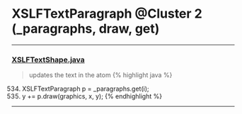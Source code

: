 # XSLFTextParagraph @Cluster 2 (_paragraphs, draw, get)

***

### [XSLFTextShape.java](https://searchcode.com/codesearch/view/97406813/)
> updates the text in the atom 
{% highlight java %}
534. XSLFTextParagraph p = _paragraphs.get(i);
536. y += p.draw(graphics, x, y);
{% endhighlight %}

***

